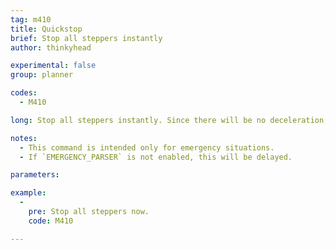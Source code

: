 ```yaml
---
tag: m410
title: Quickstop
brief: Stop all steppers instantly
author: thinkyhead

experimental: false
group: planner

codes:
  - M410

long: Stop all steppers instantly. Since there will be no deceleration, steppers are expected to be out of position after this command.

notes:
  - This command is intended only for emergency situations.
  - If `EMERGENCY_PARSER` is not enabled, this will be delayed.

parameters:

example:
  -
    pre: Stop all steppers now.
    code: M410

---
```


